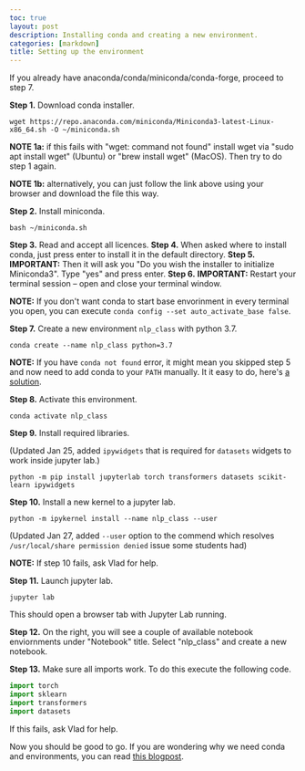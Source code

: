 ```yaml
---
toc: true
layout: post
description: Installing conda and creating a new environment.
categories: [markdown]
title: Setting up the environment
---
```


If you already have anaconda/conda/miniconda/conda-forge, proceed to step 7.

**Step 1.** Download conda installer.

```
wget https://repo.anaconda.com/miniconda/Miniconda3-latest-Linux-x86_64.sh -O ~/miniconda.sh
```

**NOTE 1a:** if this fails with "wget: command not found" install wget via "sudo apt install wget" (Ubuntu)
or "brew install wget" (MacOS). Then try to do step 1 again.

**NOTE 1b:** alternatively, you can just follow the link above using your browser and download the file this way.

**Step 2.**  Install miniconda.

```
bash ~/miniconda.sh
```

**Step 3.** Read and accept all licences.
**Step 4.** When asked where to install conda, just press enter to install it in the default directory.
**Step 5.** **IMPORTANT:** Then it will ask you "Do you wish the installer to initialize Miniconda3". Type "yes" and press enter.
**Step 6.** **IMPORTANT:** Restart your terminal session – open and close your terminal window.

**NOTE:** If you don't want conda to start base envorinment in every terminal you open, you can execute `conda config --set auto_activate_base false`.

**Step 7.** Create a new environment `nlp_class` with python 3.7.

```
conda create --name nlp_class python=3.7
```

**NOTE:** If you have `conda not found` error, it might mean you skipped step 5 and now need to add conda to your `PATH` manually. It it easy to do, here's [a solution](https://stackoverflow.com/questions/35246386/conda-command-not-found).

**Step 8.** Activate this environment.

```
conda activate nlp_class
```

**Step 9.** Install required libraries.

(Updated Jan 25, added `ipywidgets` that is required for `datasets` widgets to work inside jupyter lab.)

```
python -m pip install jupyterlab torch transformers datasets scikit-learn ipywidgets
```

**Step 10.** Install a new kernel to a jupyter lab.

```
python -m ipykernel install --name nlp_class --user
```

(Updated Jan 27, added `--user` option to the commend which resolves `/usr/local/share permission denied` issue some students had)

**NOTE:** If step 10 fails, ask Vlad for help.

**Step 11.** Launch jupyter lab.

```
jupyter lab
```

This should open a browser tab with Jupyter Lab running.

**Step 12.** On the right, you will see a couple of available notebook enviornments under "Notebook" title.
Select "nlp_class" and create a new notebook.

**Step 13.** Make sure all imports work. To do this execute the following code.

```python
import torch
import sklearn
import transformers
import datasets
```

If this fails, ask Vlad for help.


Now you should be good to go. If you are wondering why we need conda and environments, you can read [this blogpost](https://realpython.com/python-virtual-environments-a-primer/).
